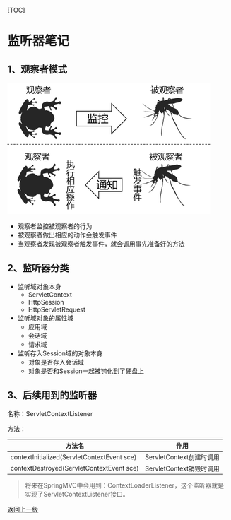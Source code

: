 [TOC]

# 监听器笔记

## 1、观察者模式

![images](images/img037.png)

- 观察者监控被观察者的行为
- 被观察者做出相应的动作会触发事件
- 当观察者发现被观察者触发事件，就会调用事先准备好的方法



## 2、监听器分类

- 监听域对象本身
  - ServletContext
  - HttpSession
  - HttpServletRequest
- 监听域对象的属性域
  - 应用域
  - 会话域
  - 请求域
- 监听存入Session域的对象本身
  - 对象是否存入会话域
  - 对象是否和Session一起被钝化到了硬盘上



## 3、后续用到的监听器

名称：ServletContextListener

方法：

| 方法名                                      | 作用                     |
| ------------------------------------------- | ------------------------ |
| contextInitialized(ServletContextEvent sce) | ServletContext创建时调用 |
| contextDestroyed(ServletContextEvent sce)   | ServletContext销毁时调用 |

> 将来在SpringMVC中会用到：ContextLoaderListener，这个监听器就是实现了ServletContextListener接口。



[返回上一级](index.html)